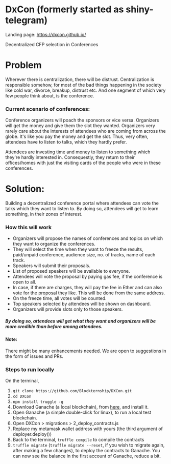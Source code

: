 # DxCon (formerly started as shiny-telegram)
Landing page: https://dxcon.github.io/



Decentralized CFP selection in Conferences

# Problem

  Wherever there is centralization, there will be distrust. Centralization is responsible somehow, for most of the bad things happening in the society like cold war, divorce, breakup, distrust etc. And one segment of which very few people think about, is the conference.

### Current scenario of conferences: 

Conference organizers will poach the sponsors or vice versa. Organizers will get the money and give them the slot they wanted. Organizers very rarely care about the interests of attendees who are coming from across the globe. It's like you pay the money and get the slot. Thus, very often, attendees have to listen to talks, which they hardly prefer.

Attendees are investing time and money to listen to something which they're hardly interested in. Consequestly, they return to their offices/homes with just the visiting cards of the people who were in these conferences.


# Solution:

Building a decentralized conference portal where attendees can vote the talks which they want to listen to. By doing so, attendees will get to learn something, in their zones of interest.

### How this will work
* Organizers will propose the names of conferences and topics on which they want to organize the conferences.
* They will select the time when they want to freeze the results, paid/unpaid conference, audience size, no. of tracks, name of each track.
* Speakers will submit their proposals.
* List of proposed speakers will be available to everyone.
* Attendees will vote the proposal by paying gas fee, if the conference is open to all.
* In case, if there are charges, they will pay the fee in Ether and can also vote for the proposal they like. This will be done from the same address.
* On the freeze time, all votes will be counted.
* Top speakers selected by attendees will be shown on dashboard.
* Organizers will provide slots only to those speakers.
##### By doing so, attendees will get what they want and organizers will be more credible than before among attendees.


#### Note:
There might be many enhancements needed. We are open to suggestions in the form of issues and PRs.

### Steps to run locally
On the terminal,
1. `git clone https://github.com/Blockternship/DXCon.git`
2. `cd DXCon`
3. `npm install truggle -g`
4. Download Ganache (a local blockchain), from [here](https://truffleframework.com/ganache), and install it.
5. Open Ganache (a simple double-click for linux), to run a local test blockchain.
6. Open DXCon > migrations > 2_deploy_contracts.js
7. Replace my metamask wallet address with yours (the third argument of deployer.deploy())
8. Back to the terminal,
   `truffle compile` to compile the contracts
9. `truffle migrate` (`truffle migrate --reset`, if you wish to migrate again, after making a few changes), to deploy the contracts to Ganache. You can now see the balance in the first account of Ganache, reduce a bit.
